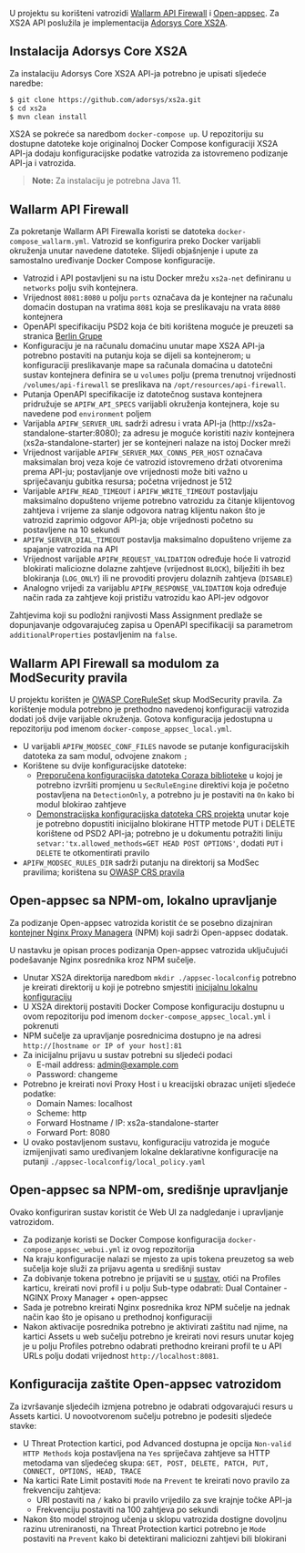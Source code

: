 U projektu su korišteni vatrozidi [Wallarm API Firewall](https://github.com/wallarm/api-firewall) i [Open-appsec](https://github.com/openappsec/open-appsec-npm). Za XS2A API poslužila je implementacija [Adorsys Core XS2A](https://github.com/adorsys/xs2a).

## Instalacija Adorsys Core XS2A

Za instalaciju Adorsys Core XS2A API-ja potrebno je upisati sljedeće naredbe:
```bash
$ git clone https://github.com/adorsys/xs2a.git
$ cd xs2a
$ mvn clean install
```
XS2A se pokreće sa naredbom `docker-compose up`. U repozitoriju su dostupne datoteke koje originalnoj Docker Compose konfiguraciji XS2A API-ja dodaju konfiguracijske podatke vatrozida za istovremeno podizanje API-ja i vatrozida.
> **Note:** Za instalaciju je potrebna Java 11.

## Wallarm API Firewall

Za pokretanje Wallarm API Firewalla koristi se datoteka `docker-compose_wallarm.yml`.
Vatrozid se konfigurira preko Docker varijabli okruženja unutar navedene datoteke. 
Slijedi objašnjenje i upute za samostalno uređivanje Docker Compose konfiguracije.

- Vatrozid i API postavljeni su na istu Docker mrežu `xs2a-net` definiranu u `networks` polju svih kontejnera.
- Vrijednost `8081:8080` u polju `ports` označava da je kontejner na računalu domaćin dostupan na vratima `8081` koja se preslikavaju na vrata `8080` kontejnera
- OpenAPI specifikaciju PSD2 koja će biti korištena moguće je preuzeti sa stranica [Berlin Grupe](https://www.berlin-group.org/nextgenpsd2-downloads)
- Konfiguraciju je na računalu domaćinu unutar mape XS2A API-ja potrebno postaviti na putanju koja se dijeli sa kontejnerom; u konfiguraciji preslikavanje mape sa računala domaćina u datotečni sustav kontejnera definira se u `volumes` polju (prema trenutnoj vrijednosti `/volumes/api-firewall` se preslikava na `/opt/resources/api-firewall`.
- Putanja OpenAPI specifikacije iz datotečnog sustava kontejnera pridružuje se `APIFW_API_SPECS` varijabli okruženja kontejnera, koje su navedene pod `environment` poljem
- Varijabla `APIFW_SERVER_URL` sadrži adresu i vrata API-ja (http://xs2a-standalone-starter:8080); za adresu je moguće koristiti naziv kontejnera (xs2a-standalone-starter) jer se kontejneri nalaze na istoj Docker mreži 
- Vrijednost varijable `APIFW_SERVER_MAX_CONNS_PER_HOST` označava maksimalan broj veza koje će vatrozid istovremeno držati otvorenima prema API-ju; postavljanje ove vrijednosti može biti važno u spriječavanju gubitka resursa; početna vrijednost je 512
- Varijable `APIFW_READ_TIMEOUT` i `APIFW_WRITE_TIMEOUT` postavljaju maksimalno dopušteno vrijeme potrebno vatrozidu za čitanje klijentovog zahtjeva i vrijeme za slanje odgovora natrag klijentu nakon što je vatrozid zaprimio odgovor API-ja; obje vrijednosti početno su postavljene na 10 sekundi
- `APIFW_SERVER_DIAL_TIMEOUT` postavlja maksimalno dopušteno vrijeme za spajanje vatrozida na API
- Vrijednost varijable `APIFW_REQUEST_VALIDATION` određuje hoće li vatrozid blokirati maliciozne dolazne zahtjeve (vrijednost `BLOCK`), bilježiti ih bez blokiranja (`LOG_ONLY`) ili ne provoditi provjeru dolaznih zahtjeva (`DISABLE`)
- Analogno vrijedi za varijablu `APIFW_RESPONSE_VALIDATION` koja određuje način rada za zahtjeve koji pristižu vatrozidu kao API-jev odgovor

Zahtjevima koji su podložni ranjivosti Mass Assignment predlaže se dopunjavanje odgovarajućeg zapisa u OpenAPI specifikaciji sa parametrom `additionalProperties` postavljenim na `false`.

## Wallarm API Firewall sa modulom za ModSecurity pravila

U projektu korišten je [OWASP CoreRuleSet](https://github.com/coreruleset/coreruleset) skup ModSecurity pravila. Za korištenje modula potrebno je prethodno navedenoj konfiguraciji vatrozida dodati još dvije varijable okruženja. Gotova konfiguracija jedostupna u repozitoriju pod imenom `docker-compose_appsec_local.yml`.

- U varijabli `APIFW_MODSEC_CONF_FILES` navode se putanje konfiguracijskih datoteka za sam modul, odvojene znakom `;`
- Korištene su dvije konfiguracijske datoteke:
	- [Preporučena konfiguracijska datoteka Coraza biblioteke](https://github.com/corazawaf/coraza/blob/main/coraza.conf-recommended) u kojoj je potrebno izvršiti promjenu u `SecRuleEngine` direktivi koja je početno postavljena na `DetectionOnly`, a potrebno ju je postaviti na `On` kako bi modul blokirao zahtjeve
	- [Demonstracijska konfiguracijska datoteka CRS projekta](https://github.com/coreruleset/coreruleset/blob/main/crs-setup.conf.example) unutar koje je potrebno dopustiti inicijalno blokirane HTTP metode PUT i DELETE korištene od PSD2 API-ja; potrebno je u dokumentu potražiti liniju `setvar:'tx.allowed_methods=GET HEAD POST OPTIONS'`, dodati `PUT` i `DELETE` te otkomentirati pravilo
- `APIFW_MODSEC_RULES_DIR` sadrži putanju na direktorij sa ModSec pravilima; korištena su [OWASP CRS pravila](https://github.com/coreruleset/coreruleset/tree/main/rules)

## Open-appsec sa NPM-om, lokalno upravljanje
Za podizanje Open-appsec vatrozida koristit će se posebno dizajniran [kontejner Nginx Proxy Managera](https://github.com/openappsec/open-appsec-npm) (NPM) koji sadrži Open-appsec dodatak.

U nastavku je opisan proces podizanja Open-appsec vatrozida uključujući podešavanje Nginx posrednika kroz NPM sučelje.

- Unutar XS2A direktorija naredbom `mkdir ./appsec-localconfig` potrebno je kreirati direktorij u koji je potrebno smjestiti [inicijalnu lokalnu konfiguraciju](https://github.com/openappsec/open-appsec-npm/blob/main/deployment/local_policy.yaml)
- U XS2A direktorij postaviti Docker Compose konfiguraciju dostupnu u ovom repozitoriju pod imenom `docker-compose_appsec_local.yml` i pokrenuti
- NPM sučelje za upravljanje posrednicima dostupno je na adresi `http://[hostname or IP of your host]:81`
- Za inicijalnu prijavu u sustav potrebni su sljedeći podaci
	- E-mail address: admin@example.com
	- Password: changeme
- Potrebno je kreirati novi Proxy Host i u kreacijski obrazac unijeti sljedeće podatke:
	- Domain Names: localhost
	- Scheme: http
	- Forward Hostname / IP: xs2a-standalone-starter
	- Forward Port: 8080
- U ovako postavljenom sustavu, konfiguraciju vatrozida je moguće izmijenjivati samo uređivanjem lokalne deklarativne konfiguracije na putanji `./appsec-localconfig/local_policy.yaml`

## Open-appsec sa NPM-om, središnje upravljanje
Ovako konfiguriran sustav koristit će Web UI za nadgledanje i upravljanje vatrozidom. 

- Za podizanje koristi se Docker Compose konfiguracija `docker-compose_appsec_webui.yml` iz ovog repozitorija
- Na kraju konfiguracije nalazi se mjesto za upis tokena preuzetog sa web sučelja koje služi za prijavu agenta u središnji sustav
- Za dobivanje tokena potrebno je prijaviti se u [sustav](https://my.openappsec.io/), otići na Profiles karticu, kreirati novi profil i u polju Sub-type odabrati: Dual Container - NGINX Proxy Manager + open-appsec
- Sada je potrebno kreirati Nginx posrednika kroz NPM sučelje na jednak način kao što je opisano u prethodnoj konfiguraciji
-  Nakon aktivacije posrednika potrebno je aktivirati zaštitu nad njime, na kartici Assets u web sučelju potrebno je kreirati novi resurs unutar kojeg je u polju Profiles potrebno odabrati prethodno kreirani profil te u API URLs polju dodati vrijednost `http://localhost:8081`.

## Konfiguracija zaštite Open-appsec vatrozidom
Za izvršavanje sljedećih izmjena potrebno je odabrati odgovarajući resurs u Assets kartici. U novootvorenom sučelju potrebno je podesiti sljedeće stavke:
- U Threat Protection kartici, pod Advanced dostupna je opcija `Non-valid HTTP Methods` koja postavljena na `Yes` spriječava zahtjeve sa HTTP metodama van sljedećeg skupa: `GET, POST, DELETE, PATCH, PUT, CONNECT, OPTIONS, HEAD, TRACE`
- Na kartici Rate Limit postaviti `Mode` na `Prevent` te kreirati novo pravilo za frekvenciju zahtjeva:
	- URI postaviti na `/` kako bi pravilo vrijedilo za sve krajnje točke API-ja
	- Frekvenciju postaviti na 100 zahtjeva po sekundi
- Nakon što model strojnog učenja u sklopu vatrozida dostigne dovoljnu razinu utreniranosti, na Threat Protection kartici potrebno je `Mode` postaviti na `Prevent` kako bi detektirani maliciozni zahtjevi bili blokirani
